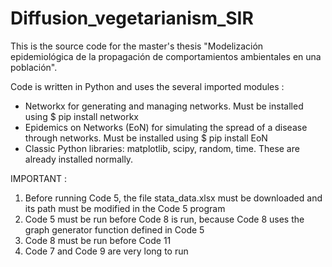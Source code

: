 # Diffusion_vegetarianism_SIR

This is the source code for the master's thesis "Modelización epidemiológica de la propagación de comportamientos ambientales en una población". 

Code is written in Python and uses the several imported modules :
  - Networkx for generating and managing networks. Must be installed using $ pip install networkx
  - Epidemics on Networks (EoN) for simulating the spread of a disease through networks. Must be installed using $ pip install EoN
  - Classic Python libraries: matplotlib, scipy, random, time. These are already installed normally. 
 

IMPORTANT : 
  1) Before running Code 5, the file stata_data.xlsx must be downloaded and its path must be modified in the Code 5 program
  2) Code 5 must be run before Code 8 is run, because Code 8 uses the graph generator function defined in Code 5
  3) Code 8 must be run before Code 11
  4) Code 7 and Code 9 are very long to run 
